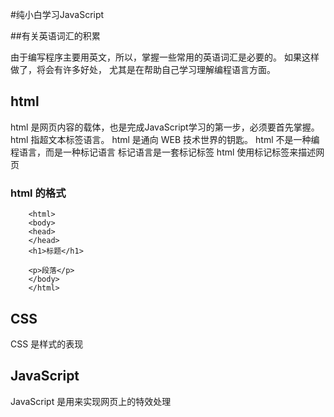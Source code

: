 #纯小白学习JavaScript

##有关英语词汇的积累

  由于编写程序主要用英文，所以，掌握一些常用的英语词汇是必要的。
  如果这样做了，将会有许多好处，
  尤其是在帮助自己学习理解编程语言方面。

## html

  html 是网页内容的载体，也是完成JavaScript学习的第一步，必须要首先掌握。
  html 指超文本标签语言。
  html 是通向 WEB 技术世界的钥匙。
  html 不是一种编程语言，而是一种标记语言
  标记语言是一套标记标签
  html 使用标记标签来描述网页

### html 的格式

        <html>
        <body>
        <head>
        </head>
        <h1>标题</h1>

        <p>段落</p>
        </body>
        </html>

## CSS

  CSS 是样式的表现

##  JavaScript

  JavaScript 是用来实现网页上的特效处理